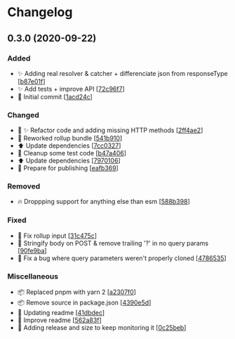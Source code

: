 # Changelog

<a name="0.3.0"></a>
## 0.3.0 (2020-09-22)

### Added

- ✨ Adding real resolver &amp; catcher + differenciate json from responseType [[b87e01f](https://github.com/amoutonbrady/tiny-http/commit/b87e01fa1fb141a6d404cee4ccf24df6c3380933)]
- ✨ Add tests + improve API [[72c96f7](https://github.com/amoutonbrady/tiny-http/commit/72c96f725bbc0e85e7ac8f2dcb65ac010c2b0e1c)]
- 🎉 Initial commit [[1acd24c](https://github.com/amoutonbrady/tiny-http/commit/1acd24c61f94d5388e0f581d1ff311160cf747bc)]

### Changed

- 🎨 ✨ Refactor code and adding missing HTTP methods [[2ff4ae2](https://github.com/amoutonbrady/tiny-http/commit/2ff4ae25f5d4b2a39c50602e928d3d4b326e74ed)]
- 🔧 Reworked rollup bundle [[541b910](https://github.com/amoutonbrady/tiny-http/commit/541b910b7cfa2e27f906c14189dc38c0d547f56b)]
- ⬆️ Update dependencies [[7cc0327](https://github.com/amoutonbrady/tiny-http/commit/7cc032770a0d8f58adeda89d79154936d7dbecbc)]
- 💄 Cleanup some test code [[b47a406](https://github.com/amoutonbrady/tiny-http/commit/b47a406aa0d70ae82b1af8e463589a7428372bf3)]
- ⬆️ Update dependencies [[7970106](https://github.com/amoutonbrady/tiny-http/commit/7970106dc2c598fc74ea23c13619f3b16f992490)]
- 🔧 Prepare for publishing [[eafb369](https://github.com/amoutonbrady/tiny-http/commit/eafb3695d0340c8215af4f5121fa05e9e6e94958)]

### Removed

- 🔥 Droppping support for anything else than esm [[588b398](https://github.com/amoutonbrady/tiny-http/commit/588b398747bf7b1348f068237e28c765895bc881)]

### Fixed

- 🐛 Fix rollup input [[31c475c](https://github.com/amoutonbrady/tiny-http/commit/31c475ca5a4fc763101dc321f9b82d01859e25df)]
- 🐛 Stringify body on POST &amp; remove trailing &#x27;?&#x27; in no query params [[90fe9ba](https://github.com/amoutonbrady/tiny-http/commit/90fe9ba1c78d3579e1357cd3f2ab7d8ca5d62781)]
- 🐛 Fix a bug where query parameters weren&#x27;t properly cloned [[4786535](https://github.com/amoutonbrady/tiny-http/commit/4786535720021fe7ab1a90f88f5cf0b89c9089c9)]

### Miscellaneous

- 📦 Replaced pnpm with yarn 2 [[a2307f0](https://github.com/amoutonbrady/tiny-http/commit/a2307f05fbac77b00c92e9957a8ef3c80bb0abc1)]
- 📦 Remove source in package.json [[4390e5d](https://github.com/amoutonbrady/tiny-http/commit/4390e5d7dbff89fafd619164d49cc4afbf2f49ff)]
- 📝 Updating readme [[41dbdec](https://github.com/amoutonbrady/tiny-http/commit/41dbdec25ec9ed7b7bbbd7762f55ca3eee182c82)]
- 📝 Improve readme [[562a83f](https://github.com/amoutonbrady/tiny-http/commit/562a83fb791f6d592c45fece836f22b847df8f3f)]
- 📝 Adding release and size to keep monitoring it [[0c25beb](https://github.com/amoutonbrady/tiny-http/commit/0c25bebc74d053413d70ebc91558e1774c21de0a)]


